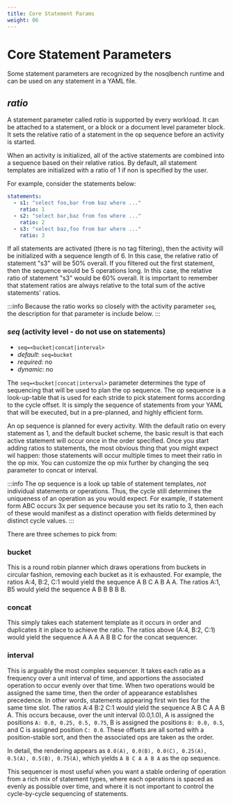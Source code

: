 ```yaml
---
title: Core Statement Params
weight: 06
---
```


# Core Statement Parameters

Some statement parameters are recognized by the nosqlbench runtime and can be used on any statement in a YAML file.

## *ratio*

A statement parameter called _ratio_ is supported by every workload. It can be attached to a statement, or a block or a document level parameter block. It sets the relative ratio of a statement in the op sequence before an activity is started.

When an activity is initialized, all of the active statements are combined into a sequence based on their relative ratios. By default, all statement templates are initialized with a ratio of 1 if non is specified by the user.

For example, consider the statements below:

```yaml
statements:
  - s1: "select foo,bar from baz where ..."
    ratio: 1
  - s2: "select bar,baz from foo where ..."
    ratio: 2
  - s3: "select baz,foo from bar where ..."
    ratio: 3
```

If all statements are activated (there is no tag filtering), then the activity will be initialized with a sequence length of 6. In this case, the relative ratio of statement "s3" will be 50% overall. If you filtered out the first statement, then the sequence would be 5 operations long. In this case, the relative ratio of statement "s3" would be 60% overall. It is important to remember that statement ratios are always relative to the total sum of the active statements' ratios.

:::info
Because the ratio works so closely with the activity parameter `seq`, the description for that parameter is include below.
:::

### *seq* (activity level - do not use on statements)

- `seq=<bucket|concat|interval>`
- _default_: `seq=bucket`
- _required_: no
- _dynamic_: no

The `seq=<bucket|concat|interval>` parameter determines the type of sequencing that will be used to plan the op sequence. The op sequence is a look-up-table that is used for each stride to pick statement forms according to the cycle offset. It is simply the sequence of statements from your YAML that will be executed, but in a pre-planned, and highly efficient form.

An op sequence is planned for every activity. With the default ratio on every statement as 1, and the default bucket scheme, the basic result is that each active statement will occur once in the order specified. Once you start adding ratios to statements, the most obvious thing that you might expect wil happen: those statements will occur multiple times to meet their ratio in the op mix. You can customize the op mix further by changing the seq parameter to concat or interval.

:::info
The op sequence is a look up table of statement templates, *not* individual statements or operations. Thus, the cycle still determines the uniqueness of an operation as you would expect. For example, if statement form ABC occurs 3x per sequence because you set its ratio to 3, then each of these would manifest as a distinct operation with fields determined by distinct cycle values.
:::

There are three schemes to pick from:

### bucket

This is a round robin planner which draws operations from buckets in circular fashion, removing each bucket as it is exhausted. For example, the ratios A:4, B:2, C:1 would yield the sequence A B C A B A A. The ratios A:1, B5 would yield the sequence A B B B B B.

### concat

This simply takes each statement template as it occurs in order and duplicates it in place to achieve the ratio. The ratios above (A:4, B:2, C:1) would yield the sequence A A A A B B C for the concat sequencer.

### interval

This is arguably the most complex sequencer. It takes each ratio as a frequency over a unit interval of time, and apportions the associated operation to occur evenly over that time. When two operations would be assigned the same time, then the order of appearance establishes precedence. In other words, statements appearing first win ties for the same time slot. The ratios A:4 B:2 C:1 would yield the sequence A B C A A B A. This occurs because, over the unit interval (0.0,1.0), A is assigned the positions `A: 0.0, 0.25, 0.5, 0.75`, B is assigned the positions `B: 0.0, 0.5`, and C is assigned position `C: 0.0`. These offsets are all sorted with a position-stable sort, and then the associated ops are taken as the order.

In detail, the rendering appears as `0.0(A), 0.0(B), 0.0(C), 0.25(A), 0.5(A), 0.5(B), 0.75(A)`, which yields `A B C A A B A` as the op sequence.

This sequencer is most useful when you want a stable ordering of operation from a rich mix of statement types, where each operations is spaced as evenly as possible over time, and where it is not important to control the cycle-by-cycle sequencing of statements.


